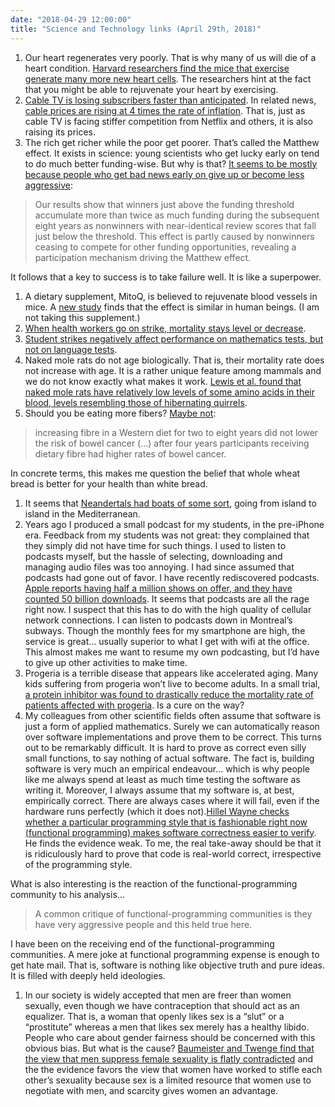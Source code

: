 ```yaml
---
date: "2018-04-29 12:00:00"
title: "Science and Technology links (April 29th, 2018)"
---
```




1. Our heart regenerates very poorly. That is why many of us will die of a heart condition. [Harvard researchers find the mice that exercise generate many more new heart cells](https://news.harvard.edu/gazette/story/2018/04/exercise-may-help-make-heart-younger-harvard-affiliated-study-says/). The researchers hint at the fact that you might be able to rejuvenate your heart by exercising.
1. [Cable TV is losing subscribers faster than anticipated](https://www.wsj.com/articles/cable-tvs-cord-cutting-woes-deepen-highlighting-divergence-with-netflix-1524850536). In related news, [cable prices are rising at 4 times the rate of inflation](http://time.com/money/4227133/cable-price-four-times-inflation/). That is, just as cable TV is facing stiffer competition from Netflix and others, it is also raising its prices.
1. The rich get richer while the poor get poorer. That&rsquo;s called the Matthew effect. It exists in science: young scientists who get lucky early on tend to do much better funding-wise. But why is that? [It seems to be mostly because people who get bad news early on give up or become less aggressive](http://www.pnas.org/content/early/2018/04/18/1719557115):<br/>

> Our results show that winners just above the funding threshold accumulate more than twice as much funding during the subsequent eight years as nonwinners with near-identical review scores that fall just below the threshold. This effect is partly caused by nonwinners ceasing to compete for other funding opportunities, revealing a participation mechanism driving the Matthew effect.


It follows that a key to success is to take failure well. It is like a superpower.
1. A dietary supplement, MitoQ, is believed to rejuvenate blood vessels in mice. A [new study](http://hyper.ahajournals.org/content/early/2018/04/13/HYPERTENSIONAHA.117.10787) finds that the effect is similar in human beings. (I am not taking this supplement.)
1. [When health workers go on strike, mortality stays level or decrease](https://www.sciencedirect.com/science/article/pii/S0277953608005066).
1. [Student strikes negatively affect performance on mathematics tests, but not on language tests](https://papers.ssrn.com/sol3/papers.cfm?abstract_id=2988825).
1. Naked mole rats do not age biologically. That is, their mortality rate does not increase with age. It is a rather unique feature among mammals and we do not know exactly what makes it work. [Lewis et al. found that naked mole rats have relatively low levels of some amino acids in their blood, levels resembling those of hibernating quirrels](https://link.springer.com/article/10.1007%2Fs11357-018-0014-2).
1. Should you be eating more fibers? [Maybe not](http://www.cochrane.org/CD003430/COLOCA_does-dietary-fibre-prevent-recurrence-colorectal-adenomas-and-carcinomas):<br/>

> increasing fibre in a Western diet for two to eight years did not lower the risk of bowel cancer (&hellip;) after four years participants receiving dietary fibre had higher rates of bowel cancer.


In concrete terms, this makes me question the belief that whole wheat bread is better for your health than white bread.
1. It seems that [Neandertals had boats of some sort](http://www.sciencemag.org/news/2018/04/neandertals-stone-age-people-may-have-voyaged-mediterranean), going from island to island in the Mediterranean.
1. Years ago I produced a small podcast for my students, in the pre-iPhone era. Feedback from my students was not great: they complained that they simply did not have time for such things. I used to listen to podcasts myself, but the hassle of selecting, downloading and managing audio files was too annoying. I had since assumed that podcasts had gone out of favor. I have recently rediscovered podcasts. [Apple reports having half a million shows on offer, and they have counted 50 billion downloads](https://www.fastcompany.com/40563318/apples-podcasts-just-topped-50-billion-all-time-downloads-and-streams). It seems that podcasts are all the rage right now. I suspect that this has to do with the high quality of cellular network connections. I can listen to podcasts down in Montreal&rsquo;s subways. Though the monthly fees for my smartphone are high, the service is great&hellip; usually superior to what I get with wifi at the office. This almost makes me want to resume my own podcasting, but I&rsquo;d have to give up other activities to make time.
1. Progeria is a terrible disease that appears like accelerated aging. Many kids suffering from progeria won&rsquo;t live to become adults. In a small trial, [a protein inhibitor was found to drastically reduce the mortality rate of patients affected with progeria](https://jamanetwork.com/journals/jama/article-abstract/2679278?redirect=true). Is a cure on the way?
1. My colleagues from other scientific fields often assume that software is just a form of applied mathematics. Surely we can automatically reason over software implementations and prove them to be correct. This turns out to be remarkably difficult. It is hard to prove as correct even silly small functions, to say nothing of actual software. The fact is, building software is very much an empirical endeavour&hellip; which is why people like me always spend at least as much time testing the software as writing it. Moreover, I always assume that my software is, at best, empirically correct. There are always cases where it will fail, even if the hardware runs perfectly (which it does not).[Hillel Wayne checks whether a particular programming style that is fashionable right now (functional programming) makes software correctness easier to verify](https://www.hillelwayne.com/post/theorem-prover-showdown/). He finds the evidence weak. To me, the real take-away should be that it is ridiculously hard to prove that code is real-world correct, irrespective of the programming style.

What is also interesting is the reaction of the functional-programming community to his analysis&hellip;

> A common critique of functional-programming communities is they have very aggressive people and this held true here.


I have been on the receiving end of the functional-programming communities. A mere joke at functional programming expense is enough to get hate mail. That is, software is nothing like objective truth and pure ideas. It is filled with deeply held ideologies.
1. In our society is widely accepted that men are freer than women sexually, even though we have contraception that should act as an equalizer. That is, a woman that openly likes sex is a &ldquo;slut&rdquo; or a &ldquo;prostitute&rdquo; whereas a men that likes sex merely has a healthy libido. People who care about gender fairness should be concerned with this obvious bias. But what is the cause? [Baumeister and Twenge find that the view that men suppress female sexuality is flatly contradicted](https://pdfs.semanticscholar.org/26cf/592c500860d43ceab39d21816654e53e9c6c.pdf) and the the evidence favors the view that women have worked to stifle each other&rsquo;s sexuality because sex is a limited resource that women use to negotiate with men, and scarcity gives women an advantage.


